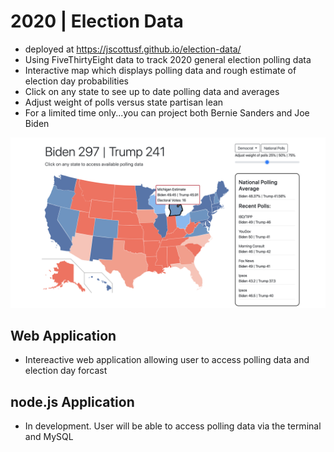 # 2020 | Election Data

- deployed at https://jscottusf.github.io/election-data/
- Using FiveThirtyEight data to track 2020 general election polling data
- Interactive map which displays polling data and rough estimate of election day probabilities
- Click on any state to see up to date polling data and averages
- Adjust weight of polls versus state partisan lean
- For a limited time only...you can project both Bernie Sanders and Joe Biden

![Image of Election Model](./assets/images/election-model.png)

## Web Application
- Intereactive web application allowing user to access polling data and election day forcast

## node.js Application
- In development. User will be able to access polling data via the terminal and MySQL